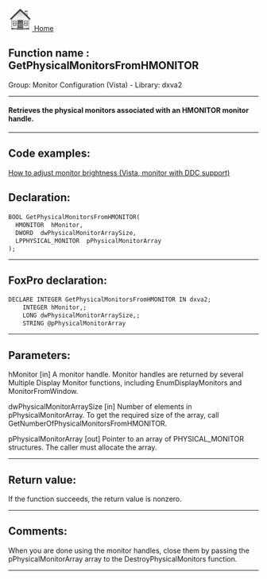 [<img src="../../images/home.png"> Home ](https://github.com/VFPX/Win32API)  

## Function name : GetPhysicalMonitorsFromHMONITOR
Group: Monitor Configuration (Vista) - Library: dxva2    
***  


#### Retrieves the physical monitors associated with an HMONITOR monitor handle.
***  


## Code examples:
[How to adjust monitor brightness (Vista, monitor with DDC support)](../../samples/sample_543.md)  

## Declaration:
```foxpro  
BOOL GetPhysicalMonitorsFromHMONITOR(
  HMONITOR  hMonitor,
  DWORD  dwPhysicalMonitorArraySize,
  LPPHYSICAL_MONITOR  pPhysicalMonitorArray
);  
```  
***  


## FoxPro declaration:
```foxpro  
DECLARE INTEGER GetPhysicalMonitorsFromHMONITOR IN dxva2;
	INTEGER hMonitor,;
	LONG dwPhysicalMonitorArraySize,;
	STRING @pPhysicalMonitorArray  
```  
***  


## Parameters:
hMonitor
[in]  A monitor handle. Monitor handles are returned by several Multiple Display Monitor functions, including EnumDisplayMonitors and MonitorFromWindow.

dwPhysicalMonitorArraySize
[in]  Number of elements in pPhysicalMonitorArray. To get the required size of the array, call GetNumberOfPhysicalMonitorsFromHMONITOR.

pPhysicalMonitorArray
[out]  Pointer to an array of PHYSICAL_MONITOR structures. The caller must allocate the array.
  
***  


## Return value:
If the function succeeds, the return value is nonzero.  
***  


## Comments:
When you are done using the monitor handles, close them by passing the pPhysicalMonitorArray array to the DestroyPhysicalMonitors function.  
  
***  

